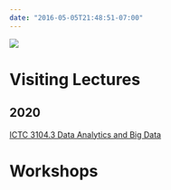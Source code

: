 ```yaml
---
date: "2016-05-05T21:48:51-07:00"
---
```


![](/img/trafficmedium.jpg)


# Visiting Lectures

## 2020

[ICTC 3104.3 Data Analytics and Big Data](/ictc2020/)


# Workshops

